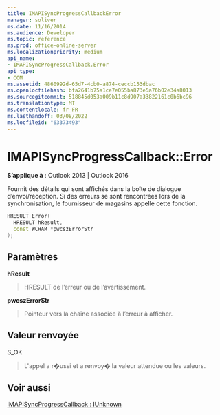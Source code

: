```yaml
---
title: IMAPISyncProgressCallbackError
manager: soliver
ms.date: 11/16/2014
ms.audience: Developer
ms.topic: reference
ms.prod: office-online-server
ms.localizationpriority: medium
api_name:
- IMAPISyncProgressCallback.Error
api_type:
- COM
ms.assetid: 4860992d-65d7-4cb0-a874-ceccb153dbac
ms.openlocfilehash: bfa2641b75a1ce7e055ba873e5a76b02e34a8013
ms.sourcegitcommit: 518845d053a009b11c8d907a33822161c0b6bc96
ms.translationtype: MT
ms.contentlocale: fr-FR
ms.lasthandoff: 03/08/2022
ms.locfileid: "63373493"
---
```

# <a name="imapisyncprogresscallbackerror"></a>IMAPISyncProgressCallback::Error

  
  
**S’applique à** : Outlook 2013 | Outlook 2016 
  
Fournit des détails qui sont affichés dans la boîte de dialogue d’envoi/réception. Si des erreurs se sont rencontrées lors de la synchronisation, le fournisseur de magasins appelle cette fonction.
  
```cpp
HRESULT Error(
  HRESULT hResult,
  const WCHAR *pwcszErrorStr
);
```

## <a name="parameters"></a>Paramètres

 **hResult**
  
> HRESULT de l’erreur ou de l’avertissement.
    
 **pwcszErrorStr**
  
> Pointeur vers la chaîne associée à l’erreur à afficher.
    
## <a name="return-value"></a>Valeur renvoyée

S_OK 
  
> L'appel a r�ussi et a renvoy� la valeur attendue ou les valeurs.
    
## <a name="see-also"></a>Voir aussi



[IMAPISyncProgressCallback : IUnknown](imapisyncprogresscallbackiunknown.md)

